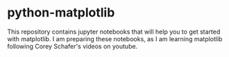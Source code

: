 # python-matplotlib
This repository contains jupyter notebooks that will help you to get started with matplotlib. I am preparing these notebooks, as I am learning matplotlib following Corey Schafer's videos on youtube.
